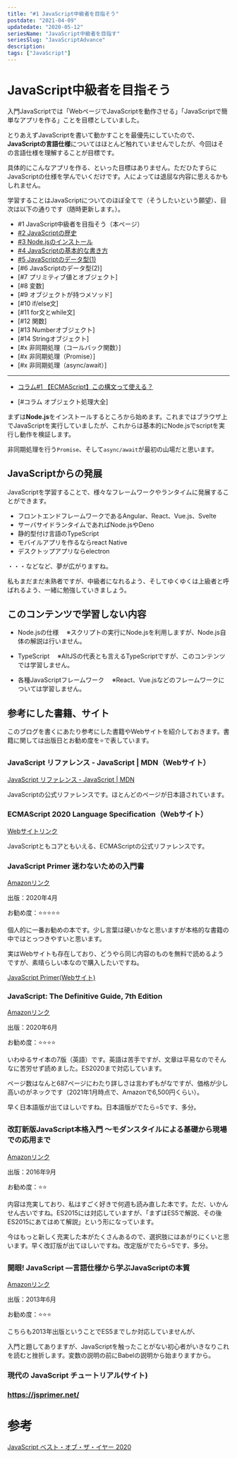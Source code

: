 ```yaml
---
title: "#1 JavaScript中級者を目指そう"
postdate: "2021-04-09"
updatedate: "2020-05-12"
seriesName: "JavaScript中級者を目指す"
seriesSlug: "JavaScriptAdvance"
description: 
tags: ["JavaScript"]
---
```


# JavaScript中級者を目指そう

入門JavaScriptでは「WebページでJavaScriptを動作させる」「JavaScriptで簡単なアプリを作る」ことを目標としていました。

とりあえずJavaScriptを書いて動かすことを最優先にしていたので、**JavaScriptの言語仕様**についてはほとんど触れていませんでしたが、今回はその言語仕様を理解することが目標です。

具体的にこんなアプリを作る、といった目標はありません。ただひたすらにJavaScriptの仕様を学んでいくだけです。人によっては退屈な内容に思えるかもしれません。

学習することはJavaScriptについてのほぼ全てで（そうしたいという願望）、目次は以下の通りです（随時更新します。）。

- \#1 JavaScript中級者を目指そう（本ページ）
- [#2 JavaScriptの歴史](http://blog.toriwatari.work/JavaScriptAdvance/02/)
- [#3 Node.jsのインストール](http://blog.toriwatari.work/JavaScriptAdvance/03/)
- [#4 JavaScriptの基本的な書き方](http://blog.toriwatari.work/JavaScriptAdvance/04/)
- [#5 JavaScriptのデータ型(1)](http://blog.toriwatari.work/JavaScriptAdvance/05/)
- [#6 JavaScriptのデータ型(2)]
- [#7 プリミティブ値とオブジェクト]
- [#8 変数]
- [#9 オブジェクトが持つメソッド]
- [#10 if/else文]
- [#11 for文とwhile文]
- [#12 関数]
- [#13 Numberオブジェクト]
- [#14 Stringオブジェクト]
- [#x 非同期処理（コールバック関数）]
- [#x 非同期処理（Promise）]
- [#x 非同期処理（async/await）]

---

- [コラム#1 【ECMAScript】この構文って使える？](http://blog.toriwatari.work/JavaScriptAdvance/column01/)

- [#コラム オブジェクト処理大全]

まずは**Node.js**をインストールするところから始めます。これまではブラウザ上でJavaScriptを実行していましたが、これからは基本的にNode.jsでscriptを実行し動作を検証します。

非同期処理を行う`Promise`、そして`async/await`が最初の山場だと思います。

## JavaScriptからの発展

JavaScriptを学習することで、様々なフレームワークやランタイムに発展することができます。

- フロントエンドフレームワークであるAngular、React、Vue.js、Svelte
- サーバサイドランタイムであればNode.jsやDeno
- 静的型付け言語のTypeScript
- モバイルアプリを作るならreact Native
- デスクトップアプリならelectron

・・・などなど、夢が広がりますね。

私もまだまだ未熟者ですが、中級者になれるよう、そしてゆくゆくは上級者と呼ばれるよう、一緒に勉強していきましょう。

## このコンテンツで学習しない内容

- Node.jsの仕様
　※スクリプトの実行にNode.jsを利用しますが、Node.js自体の解説は行いません。

- TypeScript
　※AltJSの代表とも言えるTypeScriptですが、このコンテンツでは学習しません。

- 各種JavaScriptフレームワーク
　※React、Vue.jsなどのフレームワークについては学習しません。

## 参考にした書籍、サイト

このブログを書くにあたり参考にした書籍やWebサイトを紹介しておきます。書籍に関しては出版日とお勧め度を⭐️で表しています。

### JavaScript リファレンス - JavaScript | MDN（Webサイト）

[JavaScript リファレンス - JavaScript | MDN](https://developer.mozilla.org/ja/docs/Web/JavaScript/Reference)

JavaScriptの公式リファレンスです。ほとんどのページが日本語されています。

### ECMAScript 2020 Language Specification（Webサイト）

[Webサイトリンク](https://262.ecma-international.org/11.0/)

JavaScriptともコアともいえる、ECMAScriptの公式リファレンスです。

### JavaScript Primer 迷わないための入門書

[Amazonリンク](https://www.amazon.co.jp/JavaScript-Primer-%E8%BF%B7%E3%82%8F%E3%81%AA%E3%81%84%E3%81%9F%E3%82%81%E3%81%AE%E5%85%A5%E9%96%80%E6%9B%B8-azu/dp/4048930737/ref=cm_cr_arp_d_pl_foot_top?ie=UTF8)

出版：2020年4月

お勧め度：⭐⭐️⭐⭐️⭐️

個人的に一番お勧めの本です。少し言葉は硬いかなと思いますが本格的な書籍の中ではとっつきやすいと思います。

実はWebサイトも存在しており、どうやら同じ内容のものを無料で読めるようですが、素晴らしい本なので購入したいですね。

[JavaScript Primer(Webサイト)](https://jsprimer.net/)

### JavaScript: The Definitive Guide, 7th Edition

[Amazonリンク](https://www.amazon.co.jp/Javascript-Definitive-Most-used-Programming-Language/dp/1491952024/ref=pd_lpo_14_t_0/356-6084002-4274440?_encoding=UTF8&pd_rd_i=1491952024&pd_rd_r=4c12a428-25c6-4422-8ba4-1c7b4bf8c7a7&pd_rd_w=oYNI9&pd_rd_wg=d464b&pf_rd_p=43793539-bb55-42ca-a906-e224e71aa7fd&pf_rd_r=0A4E885RX080FC2565YP&psc=1&refRID=0A4E885RX080FC2565YP)

出版：2020年6月

お勧め度：⭐⭐️⭐️⭐️

いわゆるサイ本の7版（英語）です。英語は苦手ですが、文章は平易なのでそんなに苦労せず読めました。ES2020まで対応しています。

ページ数はなんと687ページにわたり詳しさは言わずもがなですが、価格が少し高いのがネックです（2021年1月時点で、Amazonで6,500円くらい）。

早く日本語版が出てほしいですね。日本語版がでたら️⭐5です、多分。️

### 改訂新版JavaScript本格入門 ～モダンスタイルによる基礎から現場での応用まで

[Amazonリンク](https://www.amazon.co.jp/dp/B01LYO6C1N/ref=dp-kindle-redirect?_encoding=UTF8&btkr=1)

出版：2016年9月

お勧め度：⭐⭐️

内容は充実しており、私はすごく好きで何週も読み直した本です。ただ、いかんせん古いですね。ES2015には対応していますが、「まずはES5で解説、その後ES2015にあてはめて解説」という形になっています。

今はもっと新しく充実した本がたくさんあるので、選択肢にはあがりにくいと思います。早く改訂版が出てほしいですね。改定版がでたら️⭐5です、多分。️

### 開眼! JavaScript ―言語仕様から学ぶJavaScriptの本質

[Amazonリンク](https://www.amazon.co.jp/%E9%96%8B%E7%9C%BC-JavaScript-%E2%80%95%E8%A8%80%E8%AA%9E%E4%BB%95%E6%A7%98%E3%81%8B%E3%82%89%E5%AD%A6%E3%81%B6JavaScript%E3%81%AE%E6%9C%AC%E8%B3%AA-Cody-Lindley/dp/487311621X/ref=sr_1_6?__mk_ja_JP=%E3%82%AB%E3%82%BF%E3%82%AB%E3%83%8A&crid=1J2KZFHJO1CQN&dchild=1&keywords=javascript+%E3%82%AA%E3%83%A9%E3%82%A4%E3%83%AA%E3%83%BC&qid=1619239437&sprefix=javascript+%2Caps%2C335&sr=8-6)

出版：2013年6月

お勧め度：⭐⭐️⭐️

こちらも2013年出版ということでES5までしか対応していませんが、

入門と題してありますが、JavaScriptを触ったことがない初心者がいきなりこれを読むと挫折します。変数の説明の前にBabelの説明から始まりますから。



### 現代の JavaScript チュートリアル(サイト)

### https://jsprimer.net/




# 参考

[JavaScript ベスト・オブ・ザ・イヤー 2020](https://risingstars.js.org/2020/ja)
